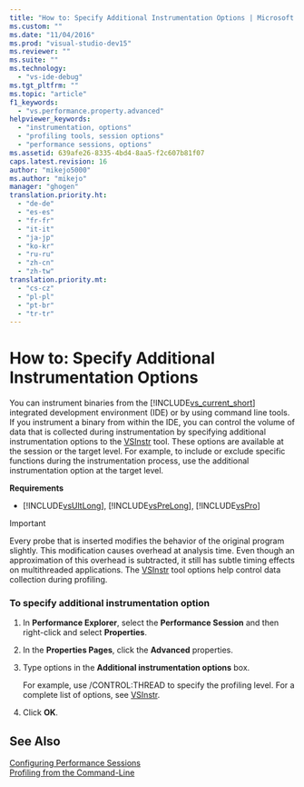 ```yaml
---
title: "How to: Specify Additional Instrumentation Options | Microsoft Docs"
ms.custom: ""
ms.date: "11/04/2016"
ms.prod: "visual-studio-dev15"
ms.reviewer: ""
ms.suite: ""
ms.technology: 
  - "vs-ide-debug"
ms.tgt_pltfrm: ""
ms.topic: "article"
f1_keywords: 
  - "vs.performance.property.advanced"
helpviewer_keywords: 
  - "instrumentation, options"
  - "profiling tools, session options"
  - "performance sessions, options"
ms.assetid: 639afe26-8335-4bd4-8aa5-f2c607b81f07
caps.latest.revision: 16
author: "mikejo5000"
ms.author: "mikejo"
manager: "ghogen"
translation.priority.ht: 
  - "de-de"
  - "es-es"
  - "fr-fr"
  - "it-it"
  - "ja-jp"
  - "ko-kr"
  - "ru-ru"
  - "zh-cn"
  - "zh-tw"
translation.priority.mt: 
  - "cs-cz"
  - "pl-pl"
  - "pt-br"
  - "tr-tr"
---
```

# How to: Specify Additional Instrumentation Options
You can instrument binaries from the [!INCLUDE[vs_current_short](../code-quality/includes/vs_current_short_md.md)] integrated development environment (IDE) or by using command line tools. If you instrument a binary from within the IDE, you can control the volume of data that is collected during instrumentation by specifying additional instrumentation options to the [VSInstr](../profiling/vsinstr.md) tool. These options are available at the session or the target level. For example, to include or exclude specific functions during the instrumentation process, use the additional instrumentation option at the target level.  
  
 **Requirements**  
  
-   [!INCLUDE[vsUltLong](../code-quality/includes/vsultlong_md.md)], [!INCLUDE[vsPreLong](../code-quality/includes/vsprelong_md.md)], [!INCLUDE[vsPro](../code-quality/includes/vspro_md.md)]  
  
> [!IMPORTANT]
>  Every probe that is inserted modifies the behavior of the original program slightly. This modification causes overhead at analysis time. Even though an approximation of this overhead is subtracted, it still has subtle timing effects on multithreaded applications. The [VSInstr](../profiling/vsinstr.md) tool options help control data collection during profiling.  
  
### To specify additional instrumentation option  
  
1.  In **Performance Explorer**, select the **Performance Session** and then right-click and select **Properties**.  
  
2.  In the **Properties Pages**, click the **Advanced** properties.  
  
3.  Type options in the **Additional instrumentation options** box.  
  
     For example, use /CONTROL:THREAD to specify the profiling level. For a complete list of options, see [VSInstr](../profiling/vsinstr.md).  
  
4.  Click **OK**.  
  
## See Also  
 [Configuring Performance Sessions](../profiling/configuring-performance-sessions.md)   
 [Profiling from the Command-Line](../profiling/using-the-profiling-tools-from-the-command-line.md)